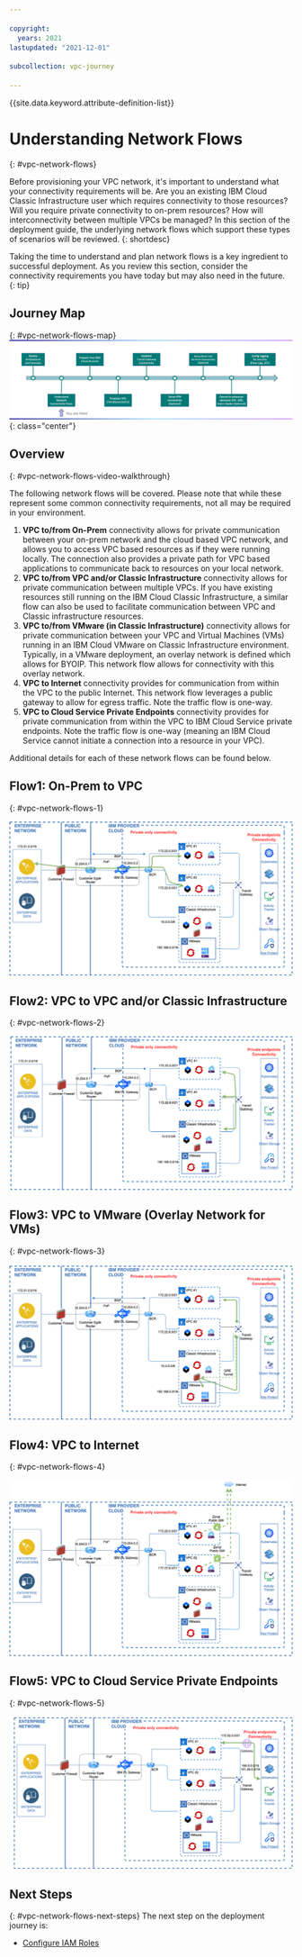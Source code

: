 ```yaml
---

copyright:
  years: 2021
lastupdated: "2021-12-01"

subcollection: vpc-journey

---
```


{{site.data.keyword.attribute-definition-list}}

# Understanding Network Flows
{: #vpc-network-flows}

Before provisioning your VPC network, it's important to understand what your connectivity requirements will be. Are you an existing IBM Cloud Classic Infrastructure user which requires connectivity to those resources? Will you require private connectivity to on-prem resources? How will interconnectivity between multiple VPCs be managed?  In this section of the deployment guide, the underlying network flows which support these types of scenarios will be reviewed.
{: shortdesc}

Taking the time to understand and plan network flows is a key ingredient to successful deployment. As you review this section, consider the connectivity requirements you have today but may also need in the future.
{: tip}

## Journey Map
{: #vpc-network-flows-map}
![Architecture](images/network-flows/journey-map.png){: class="center"}



## Overview
{: #vpc-network-flows-video-walkthrough}

The following network flows will be covered. Please note that while these represent some common connectivity requirements, not all may be required in your environment. 

1. **VPC to/from On-Prem** connectivity allows for private communication between your on-prem network and the cloud based VPC network, and allows you to access VPC based resources as if they were running locally. The connection also provides a private path for VPC based applications to communicate back to resources on your local network.
2. **VPC to/from VPC and/or Classic Infrastructure** connectivity allows for private communication between multiple VPCs. If you have existing resources still running on the IBM Cloud Classic Infrastructure, a similar flow can also be used to facilitate communication between VPC and Classic infrastructure resources. 
3. **VPC to/from VMware (in Classic Infrastructure)** connectivity allows for private communication between your VPC and Virtual Machines (VMs) running in an IBM Cloud VMware on Classic Infrastructure environment. Typically, in a VMware deployment, an overlay network is defined which allows for BYOIP. This network flow allows for connectivity with this overlay network.
4. **VPC to Internet** connectivity provides for communication from within the VPC to the public Internet.  This network flow leverages a public gateway to allow for egress traffic. Note the traffic flow is one-way.
5. **VPC to Cloud Service Private Endpoints** connectivity provides for private communication from within the VPC to IBM Cloud Service private endpoints. Note the traffic flow is one-way (meaning an IBM Cloud Service cannot initiate a connection into a resource in your VPC).


Additional details for each of these network flows can be found below. 




## Flow1: On-Prem to VPC
{: #vpc-network-flows-1}

![Flow1](images/network-flows/onprem-to-vpc.png)



## Flow2: VPC to VPC and/or Classic Infrastructure
{: #vpc-network-flows-2}

![Flow2](images/network-flows/vpc-to-vpc.png)




## Flow3: VPC to VMware (Overlay Network for VMs)
{: #vpc-network-flows-3}

![Flow3](images/network-flows/vpc-to-vmware.png)




## Flow4: VPC to Internet
{: #vpc-network-flows-4}

![Flow4](images/network-flows/vpc-to-internet.png)




## Flow5: VPC to Cloud Service Private Endpoints
{: #vpc-network-flows-5}

![Flow5](images/network-flows/vpc-to-cse.png)



## Next Steps
{: #vpc-network-flows-next-steps}
The next step on the deployment journey is:
* [Configure IAM Roles](/docs/vpc-journey?topic=vpc-journey-vpc-iam-roles)
